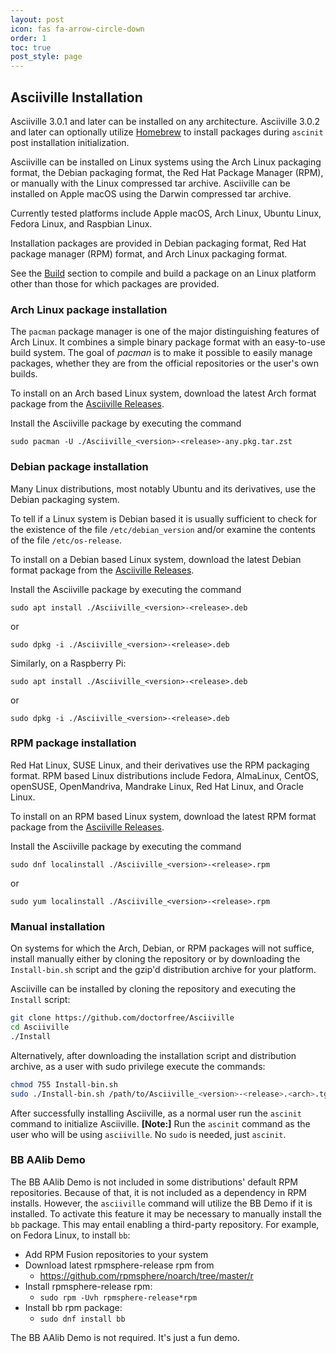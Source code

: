 ```yaml
---
layout: post
icon: fas fa-arrow-circle-down
order: 1
toc: true
post_style: page
---
```


## Asciiville Installation

Asciiville 3.0.1 and later can be installed on any architecture.
Asciiville 3.0.2 and later can optionally utilize
[Homebrew](https://brew.sh) to install packages during `ascinit`
post installation initialization.

Asciiville can be installed on Linux systems using the Arch Linux
packaging format, the Debian packaging format, the Red Hat Package
Manager (RPM), or manually with the Linux compressed tar archive.
Asciiville can be installed on Apple macOS using the Darwin
compressed tar archive.

Currently tested platforms include Apple macOS, Arch Linux,
Ubuntu Linux, Fedora Linux, and Raspbian Linux.

Installation packages are provided in Debian packaging format, Red Hat
package manager (RPM) format, and Arch Linux packaging format.

See the [Build](https://asciiville.dev/build) section to compile and build a package on
an Linux platform other than those for which packages are provided.

### Arch Linux package installation

The `pacman` package manager is one of the major distinguishing features of
Arch Linux. It combines a simple binary package format with an easy-to-use build
system. The goal of *pacman* is to make it possible to easily manage packages,
whether they are from the official repositories or the user's own builds.

To install on an Arch based Linux system, download the latest Arch format
package from the
[Asciiville Releases](https://github.com/doctorfree/Asciiville/releases).

Install the Asciiville package by executing the command

```console
sudo pacman -U ./Asciiville_<version>-<release>-any.pkg.tar.zst
```

### Debian package installation

Many Linux distributions, most notably Ubuntu and its derivatives, use the
Debian packaging system.

To tell if a Linux system is Debian based it is usually sufficient to
check for the existence of the file `/etc/debian_version` and/or examine the
contents of the file `/etc/os-release`.

To install on a Debian based Linux system, download the latest Debian format
package from the
[Asciiville Releases](https://github.com/doctorfree/Asciiville/releases).

Install the Asciiville package by executing the command

```console
sudo apt install ./Asciiville_<version>-<release>.deb
```
or
```console
sudo dpkg -i ./Asciiville_<version>-<release>.deb
```

Similarly, on a Raspberry Pi:

```console
sudo apt install ./Asciiville_<version>-<release>.deb
```
or
```console
sudo dpkg -i ./Asciiville_<version>-<release>.deb
```

### RPM package installation

Red Hat Linux, SUSE Linux, and their derivatives use the RPM packaging
format. RPM based Linux distributions include Fedora, AlmaLinux, CentOS,
openSUSE, OpenMandriva, Mandrake Linux, Red Hat Linux, and Oracle Linux.

To install on an RPM based Linux system, download the latest RPM format
package from the
[Asciiville Releases](https://github.com/doctorfree/Asciiville/releases).

Install the Asciiville package by executing the command

```console
sudo dnf localinstall ./Asciiville_<version>-<release>.rpm
```
or
```console
sudo yum localinstall ./Asciiville_<version>-<release>.rpm
```

### Manual installation

On systems for which the Arch, Debian, or RPM packages will not suffice,
install manually either by cloning the repository or by downloading the
`Install-bin.sh` script and the gzip'd distribution archive for your platform.

Asciiville can be installed by cloning the repository and executing the
`Install` script:

```bash
git clone https://github.com/doctorfree/Asciiville
cd Asciiville
./Install
```

Alternatively, after downloading the installation script and distribution
archive, as a user with sudo privilege execute the commands:

```bash
chmod 755 Install-bin.sh
sudo ./Install-bin.sh /path/to/Asciiville_<version>-<release>.<arch>.tgz
```

After successfully installing Asciiville, as a normal user run the `ascinit`
command to initialize Asciiville. **[Note:]** Run the `ascinit` command as the
user who will be using `asciiville`. No `sudo` is needed, just `ascinit`.

### BB AAlib Demo

The BB AAlib Demo is not included in some distributions' default RPM
repositories. Because of that, it is not included as a dependency in
RPM installs. However, the `asciiville` command will utilize the BB Demo
if it is installed. To activate this feature it may be necessary to
manually install the `bb` package. This may entail enabling a third-party
repository. For example, on Fedora Linux, to install `bb`:

* Add RPM Fusion repositories to your system
* Download latest rpmsphere-release rpm from
    * https://github.com/rpmsphere/noarch/tree/master/r
* Install rpmsphere-release rpm:
    * `sudo rpm -Uvh rpmsphere-release*rpm`
* Install bb rpm package:
    * `sudo dnf install bb`

The BB AAlib Demo is not required. It's just a fun demo.

